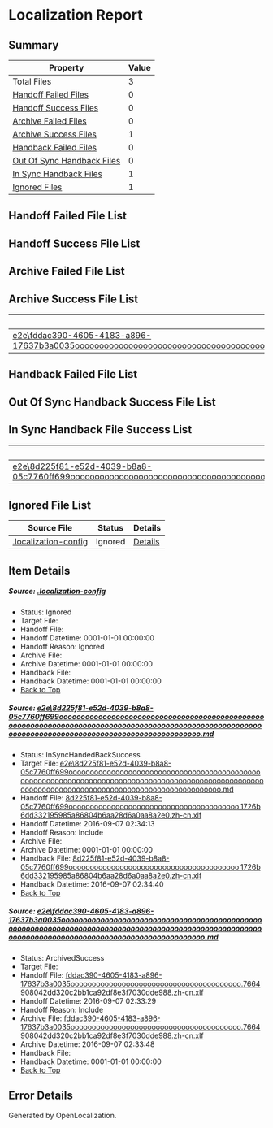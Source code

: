 # <a name='report-top'></a> Localization Report

## Summary
 Property | Value 
 -------- | ----- 
 Total Files | 3
[ Handoff Failed Files ](#handoff-failed-list)| 0
[ Handoff Success Files ](#handoff-success-list)| 0
[ Archive Failed Files ](#archive-failed-list)| 0
[ Archive Success Files ](#archive-success-list)| 1
[ Handback Failed Files ](#handback-failed-list)| 0
[ Out Of Sync Handback Files ](#outofsync-handback-success-list)| 0
[ In Sync Handback Files ](#insync-handback-success-list)| 1
[ Ignored Files ](#ignored-list)| 1

## <a name='handoff-failed-list'></a> Handoff Failed File List

## <a name='handoff-success-list'></a> Handoff Success File List

## <a name='archive-failed-list'></a> Archive Failed File List

## <a name='archive-success-list'></a> Archive Success File List
 Source File | Status | Details 
 ----------- | ------ | ------- 
 [e2e\fddac390-4605-4183-a896-17637b3a0035ooooooooooooooooooooooooooooooooooooooooooooooooooooooooooooooooooooooooooooooooooooooooooooooooooooooooooooooooooooooooooooooooooooooooooooooooooooo.md](https://github.com/OpenLocalizationTestOrg/ol-test0/blob/66bec22217468e5936830e20369a2e0244f9c848/e2e/fddac390-4605-4183-a896-17637b3a0035ooooooooooooooooooooooooooooooooooooooooooooooooooooooooooooooooooooooooooooooooooooooooooooooooooooooooooooooooooooooooooooooooooooooooooooooooooooo.md) | ArchivedSuccess | [Details](#1c58f7cdf8a2fe294b55de11fa22dc0e0cba9fbd2)

## <a name='handback-failed-list'></a> Handback Failed File List

## <a name='outofsync-handback-success-list'></a> Out Of Sync Handback Success File List

## <a name='insync-handback-success-list'></a> In Sync Handback File Success List
 Source File | Status | Details 
 ----------- | ------ | ------- 
 [e2e\8d225f81-e52d-4039-b8a8-05c7760ff699ooooooooooooooooooooooooooooooooooooooooooooooooooooooooooooooooooooooooooooooooooooooooooooooooooooooooooooooooooooooooooooooooooooooooooooooooooooo.md](https://github.com/OpenLocalizationTestOrg/ol-test0/blob/71bf09633c3c8018bafbc109e04e4abf3e556c83/e2e/8d225f81-e52d-4039-b8a8-05c7760ff699ooooooooooooooooooooooooooooooooooooooooooooooooooooooooooooooooooooooooooooooooooooooooooooooooooooooooooooooooooooooooooooooooooooooooooooooooooooo.md) | InSyncHandedBackSuccess | [Details](#dac8090e623f184010cc0a446ec7b67ac9e9e2851)

## <a name='ignored-list'></a> Ignored File List
 Source File | Status | Details 
 ----------- | ------ | ------- 
 [.localization-config](https://github.com/OpenLocalizationTestOrg/ol-test0/blob/71bf09633c3c8018bafbc109e04e4abf3e556c83/.localization-config) | Ignored | [Details](#3d4f252ac210baf56311d7e97dcc2db10974dbd20)

## Item Details
##### <a name='3d4f252ac210baf56311d7e97dcc2db10974dbd20'></a> Source: [.localization-config](https://github.com/OpenLocalizationTestOrg/ol-test0/blob/71bf09633c3c8018bafbc109e04e4abf3e556c83/.localization-config)
* Status: Ignored
* Target File: 
* Handoff File: 
* Handoff Datetime: 0001-01-01 00:00:00
* Handoff Reason: Ignored
* Archive File: 
* Archive Datetime: 0001-01-01 00:00:00
* Handback File: 
* Handback Datetime: 0001-01-01 00:00:00
* [Back to Top](#report-top)

##### <a name='dac8090e623f184010cc0a446ec7b67ac9e9e2851'></a> Source: [e2e\8d225f81-e52d-4039-b8a8-05c7760ff699ooooooooooooooooooooooooooooooooooooooooooooooooooooooooooooooooooooooooooooooooooooooooooooooooooooooooooooooooooooooooooooooooooooooooooooooooooooo.md](https://github.com/OpenLocalizationTestOrg/ol-test0/blob/71bf09633c3c8018bafbc109e04e4abf3e556c83/e2e/8d225f81-e52d-4039-b8a8-05c7760ff699ooooooooooooooooooooooooooooooooooooooooooooooooooooooooooooooooooooooooooooooooooooooooooooooooooooooooooooooooooooooooooooooooooooooooooooooooooooo.md)
* Status: InSyncHandedBackSuccess
* Target File: [e2e\8d225f81-e52d-4039-b8a8-05c7760ff699ooooooooooooooooooooooooooooooooooooooooooooooooooooooooooooooooooooooooooooooooooooooooooooooooooooooooooooooooooooooooooooooooooooooooooooooooooooo.md](https://github.com/OpenLocalizationTestOrg/ol-test0-zhcn/blob/914aa70ce9ab45d149a5a805c10ce08f9b437d90/e2e/8d225f81-e52d-4039-b8a8-05c7760ff699ooooooooooooooooooooooooooooooooooooooooooooooooooooooooooooooooooooooooooooooooooooooooooooooooooooooooooooooooooooooooooooooooooooooooooooooooooooo.md)
* Handoff File: [8d225f81-e52d-4039-b8a8-05c7760ff699oooooooooooooooooooooooooooooooooooooooo.1726b6dd332195985a86804b6aa28d6a0aa8a2e0.zh-cn.xlf](https://github.com/OpenLocalizationTestOrg/ol-test0-handoff/blob/8c958f84ebcadb133d3672c9300a74bf11cdb9f6/ol-handoff/OpenLocalizationTestOrg/ol-test0-zhcn/ci/ht/8d225f81-e52d-4039-b8a8-05c7760ff699oooooooooooooooooooooooooooooooooooooooo.1726b6dd332195985a86804b6aa28d6a0aa8a2e0.zh-cn.xlf)
* Handoff Datetime: 2016-09-07 02:34:13
* Handoff Reason: Include
* Archive File: 
* Archive Datetime: 0001-01-01 00:00:00
* Handback File: [8d225f81-e52d-4039-b8a8-05c7760ff699oooooooooooooooooooooooooooooooooooooooo.1726b6dd332195985a86804b6aa28d6a0aa8a2e0.zh-cn.xlf](https://github.com/OpenLocalizationTestOrg/ol-test0-handback/blob/fd64219e2c6ee767533468cf3e8173a752236108/ol-handback/OpenLocalizationTestOrg/ol-test0-zhcn/ci/ht/8d225f81-e52d-4039-b8a8-05c7760ff699oooooooooooooooooooooooooooooooooooooooo.1726b6dd332195985a86804b6aa28d6a0aa8a2e0.zh-cn.xlf)
* Handback Datetime: 2016-09-07 02:34:40
* [Back to Top](#report-top)

##### <a name='1c58f7cdf8a2fe294b55de11fa22dc0e0cba9fbd2'></a> Source: [e2e\fddac390-4605-4183-a896-17637b3a0035ooooooooooooooooooooooooooooooooooooooooooooooooooooooooooooooooooooooooooooooooooooooooooooooooooooooooooooooooooooooooooooooooooooooooooooooooooooo.md](https://github.com/OpenLocalizationTestOrg/ol-test0/blob/66bec22217468e5936830e20369a2e0244f9c848/e2e/fddac390-4605-4183-a896-17637b3a0035ooooooooooooooooooooooooooooooooooooooooooooooooooooooooooooooooooooooooooooooooooooooooooooooooooooooooooooooooooooooooooooooooooooooooooooooooooooo.md)
* Status: ArchivedSuccess
* Target File: 
* Handoff File: [fddac390-4605-4183-a896-17637b3a0035oooooooooooooooooooooooooooooooooooooooo.7664908042dd320c2bb1ca92df8e3f7030dde988.zh-cn.xlf](https://github.com/OpenLocalizationTestOrg/ol-test0-handoff/blob/c74ed2050e0802716938f3fd25cf79d7f5ed32aa/ol-handoff/OpenLocalizationTestOrg/ol-test0-zhcn/ci/ht/fddac390-4605-4183-a896-17637b3a0035oooooooooooooooooooooooooooooooooooooooo.7664908042dd320c2bb1ca92df8e3f7030dde988.zh-cn.xlf)
* Handoff Datetime: 2016-09-07 02:33:29
* Handoff Reason: Include
* Archive File: [fddac390-4605-4183-a896-17637b3a0035oooooooooooooooooooooooooooooooooooooooo.7664908042dd320c2bb1ca92df8e3f7030dde988.zh-cn.xlf](https://github.com/OpenLocalizationTestOrg/ol-test0-handoff/blob/ca66681b15e7b4e4e9610f3fe55e8288587e8f2a/ol-archive/OpenLocalizationTestOrg/ol-test0-zhcn/ci/ht/fddac390-4605-4183-a896-17637b3a0035oooooooooooooooooooooooooooooooooooooooo.7664908042dd320c2bb1ca92df8e3f7030dde988.zh-cn.xlf)
* Archive Datetime: 2016-09-07 02:33:48
* Handback File: 
* Handback Datetime: 0001-01-01 00:00:00
* [Back to Top](#report-top)


## Error Details

Generated by OpenLocalization.
